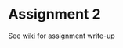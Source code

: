 # Assignment 2

See [wiki](https://github.com/NickBeukema/CIS367-Homework2/wiki/Assignment-2-Write-up) for assignment write-up